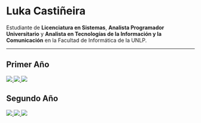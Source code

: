 # Luka Castiñeira

Estudiante de **Licenciatura en Sistemas**, **Analista Programador Universitario** y **Analista en Tecnologías de la Información y la Comunicación** en la Facultad de Informática de la UNLP.

---

## Primer Año

<p>
  <a href="https://github.com/Lukacastineira/CADP-">
    <img src="https://github-readme-stats.vercel.app/api/pin/?username=Lukacastineira&repo=CADP-&theme=dark&border_color=ff0000">
  </a>
  <a href="https://github.com/Lukacastineira/Arquitectura-de-Computadoras">
    <img src="https://github-readme-stats.vercel.app/api/pin/?username=Lukacastineira&repo=Arquitectura-de-Computadoras&theme=dark&border_color=ff0000">
  </a>
  <a href="https://github.com/Lukacastineira/Taller-de-Programacion">
    <img src="https://github-readme-stats.vercel.app/api/pin/?username=Lukacastineira&repo=Taller-de-Programacion&theme=dark&border_color=ff0000">
  </a>
</p>

## Segundo Año

<p>
  <a href="https://github.com/Lukacastineira/AYED">
    <img src="https://github-readme-stats.vercel.app/api/pin/?username=Lukacastineira&repo=AYED&theme=dark&border_color=ff0000">
  </a>
  <a href="https://github.com/Lukacastineira/Seminario-JS">
    <img src="https://github-readme-stats.vercel.app/api/pin/?username=Lukacastineira&repo=Seminario-JS&theme=dark&border_color=ff0000">
  </a>
  <a href="https://github.com/Lukacastineira/FOD">
    <img src="https://github-readme-stats.vercel.app/api/pin/?username=Lukacastineira&repo=FOD&theme=dark&border_color=ff0000">
  </a>
</p>
